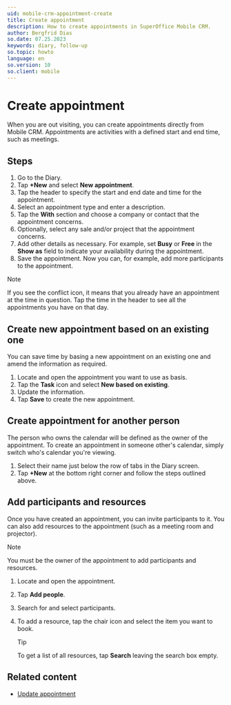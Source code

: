 ```yaml
---
uid: mobile-crm-appointment-create
title: Create appointment
description: How to create appointments in SuperOffice Mobile CRM.
author: Bergfrid Dias
so.date: 07.25.2023
keywords: diary, follow-up
so.topic: howto
language: en
so.version: 10
so.client: mobile
---
```


# Create appointment

When you are out visiting, you can create appointments directly from Mobile CRM. Appointments are activities with a defined start and end time, such as meetings.

## Steps

1. Go to the Diary.
2. Tap **+New** and select **New appointment**.
3. Tap the header to specify the start and end date and time for the appointment.
4. Select an appointment type and enter a description.
5. Tap the **With** section and choose a company or contact that the appointment concerns.
6. Optionally, select any sale and/or project that the appointment concerns.
7. Add other details as necessary. For example, set **Busy** or **Free** in the **Show as** field to indicate your availability during the appointment.
8. Save the appointment. Now you can, for example, add more participants to the appointment.

> [!NOTE]
> If you see the conflict icon, it means that you already have an appointment at the time in question. Tap the time in the header to see all the appointments you have on that day.

## Create new appointment based on an existing one

You can save time by basing a new appointment on an existing one and amend the information as required.

1. Locate and open the appointment you want to use as basis.
2. Tap the **Task** icon and select **New based on existing**.
3. Update the information.
4. Tap **Save** to create the new appointment.

## Create appointment for another person

The person who owns the calendar will be defined as the owner of the appointment. To create an appointment in someone other's calendar, simply switch who's calendar you're viewing.

1. Select their name just below the row of tabs in the Diary screen.
2. Tap **+New** at the bottom right corner and follow the steps outlined above.

## Add participants and resources

Once you have created an appointment, you can invite participants to it. You can also add resources to the appointment (such as a meeting room and projector).

> [!NOTE]
> You must be the owner of the appointment to add participants and resources.

1. Locate and open the appointment.
2. Tap **Add people**.
3. Search for and select participants.
4. To add a resource, tap the chair icon and select the item you want to book.

    > [!TIP]
    > To get a list of all resources, tap **Search** leaving the search box empty.

## Related content

* [Update appointment][1]

<!-- Referenced links -->
[1]: update-appointment.md

<!-- Referenced images -->
